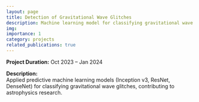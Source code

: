 ```yaml
---
layout: page
title: Detection of Gravitational Wave Glitches
description: Machine learning model for classifying gravitational wave glitches.
img: 
importance: 1
category: projects
related_publications: true
---
```


**Project Duration:** Oct 2023 – Jan 2024

**Description:**  
Applied predictive machine learning models (Inception v3, ResNet, DenseNet) for classifying gravitational wave glitches, contributing to astrophysics research.
